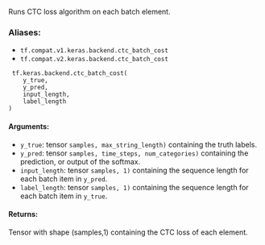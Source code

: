 Runs CTC loss algorithm on each batch element.
### Aliases:
- `tf.compat.v1.keras.backend.ctc_batch_cost`
- `tf.compat.v2.keras.backend.ctc_batch_cost`

```
 tf.keras.backend.ctc_batch_cost(
    y_true,
    y_pred,
    input_length,
    label_length
)
```
#### Arguments:
- `y_true`: tensor `samples, max_string_length)` containing the truth labels.
- `y_pred`: tensor `samples, time_steps, num_categories)` containing the prediction, or output of the softmax.
- `input_length`: tensor `samples, 1)` containing the sequence length for each batch item in `y_pred`.
- `label_length`: tensor `samples, 1)` containing the sequence length for each batch item in `y_true`.
#### Returns:
Tensor with shape (samples,1) containing the CTC loss of each element.
